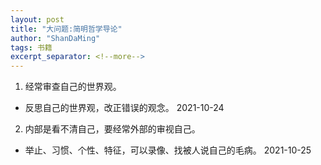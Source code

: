 ```yaml
---
layout: post
title: "大问题:简明哲学导论"
author: "ShanDaMing"
tags: 书籍
excerpt_separator: <!--more-->
---
```


1. 经常审查自己的世界观。<!--more-->
- 反思自己的世界观，改正错误的观念。 2021-10-24

2. 内部是看不清自己，要经常外部的审视自己。
- 举止、习惯、个性、特征，可以录像、找被人说自己的毛病。 2021-10-25
